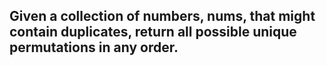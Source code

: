## Given a collection of numbers, nums, that might contain duplicates, return all possible unique permutations in any order. <br> 
